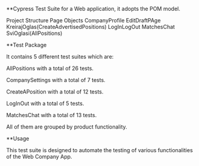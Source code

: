 **Cypress Test Suite for a Web application, it adopts the POM model.


Project Structure
Page Objects 
CompanyProfile
EditDraftPAge
KreirajOglas(CreateAdvertisedPositions)
LogInLogOut
MatchesChat
SviOglasi(AllPositions)

**Test Package

It contains 5 different test suites which are:

AllPositions with a total of 26 tests.

CompanySettings with a total of 7 tests.

CreateAPosition with a total of 12 tests.

LogInOut with a total of 5 tests.

MatchesChat with a total of 13 tests.

All of them are grouped by product functionality.

**Usage

This test suite is designed to automate the testing of various functionalities of the Web Company App.


